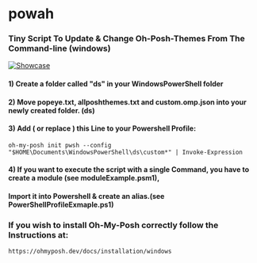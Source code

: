 # powah
### Tiny Script To Update & Change Oh-Posh-Themes From The Command-line (windows)
[![Showcase](https://img.youtube.com/vi/btP_ThG7QKI/0.jpg)](https://www.youtube.com/watch?v=btP_ThG7QKI)

#### 1) Create a folder called "ds" in your WindowsPowerShell folder
#### 2) Move popeye.txt, allposhthemes.txt and custom.omp.json into your newly created folder. (ds)
#### 3) Add ( or replace ) this Line to your Powershell Profile: 
```
oh-my-posh init pwsh --config "$HOME\Documents\WindowsPowerShell\ds\custom*" | Invoke-Expression
```
#### 4) If you want to execute the script with a single Command, you have to create a module (see moduleExample.psm1),
####    Import it into Powershell & create an alias.(see PowerShellProfileExmaple.ps1) 

### If you wish to install Oh-My-Posh correctly follow the Instructions at:
```
https://ohmyposh.dev/docs/installation/windows
```

